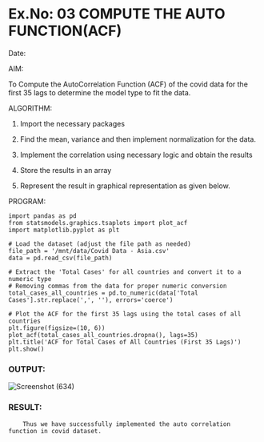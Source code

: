 # Ex.No: 03   COMPUTE THE AUTO FUNCTION(ACF)
Date: 

 AIM:
 
To Compute the AutoCorrelation Function (ACF) of the covid data for the first 35 lags to determine the model
type to fit the data.

 ALGORITHM:
 
1. Import the necessary packages
   
2. Find the mean, variance and then implement normalization for the data.
 
3. Implement the correlation using necessary logic and obtain the results
 
4. Store the results in an array
 
5. Represent the result in graphical representation as given below.
    
 PROGRAM:
```
import pandas as pd
from statsmodels.graphics.tsaplots import plot_acf
import matplotlib.pyplot as plt

# Load the dataset (adjust the file path as needed)
file_path = '/mnt/data/Covid Data - Asia.csv'
data = pd.read_csv(file_path)

# Extract the 'Total Cases' for all countries and convert it to a numeric type
# Removing commas from the data for proper numeric conversion
total_cases_all_countries = pd.to_numeric(data['Total Cases'].str.replace(',', ''), errors='coerce')

# Plot the ACF for the first 35 lags using the total cases of all countries
plt.figure(figsize=(10, 6))
plot_acf(total_cases_all_countries.dropna(), lags=35)
plt.title('ACF for Total Cases of All Countries (First 35 Lags)')
plt.show()
```
### OUTPUT:

![Screenshot (634)](https://github.com/user-attachments/assets/771cf4bc-651b-416f-9035-ee5a4722833b)

### RESULT:
        Thus we have successfully implemented the auto correlation function in covid dataset.
